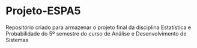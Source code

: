 # Projeto-ESPA5
Repositório criado para armazenar o projeto final da disciplina Estatística e Probabilidade do 5º semestre do curso de Análise e Desenvolvimento de Sistemas 
